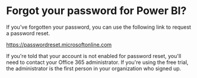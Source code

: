 ﻿<properties 
   pageTitle="Forgot your password for Power BI?"
   description="Forgot your password for Power BI?"
   services="powerbi" 
   documentationCenter="" 
   authors="guyinacube" 
   manager="mblythe" 
   editor=""
   tags=""/>
 
<tags
   ms.service="powerbi"
   ms.devlang="NA"
   ms.topic="article"
   ms.tgt_pltfrm="NA"
   ms.workload="powerbi"
   ms.date="10/14/2015"
   ms.author="asaxton"/>
# Forgot your password for Power BI?

If you've forgotten your password, you can use the following link to request a password reset.

<https://passwordreset.microsoftonline.com>

If you're told that your account is not enabled for password reset, you'll need to contact your Office 365 administrator. If you're using the free trial, the administrator is the first person in your organization who signed up.

